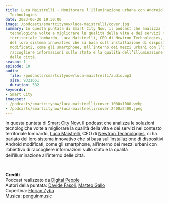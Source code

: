 ```yaml
---
title: Luca Maistrelli - Monitorare l’illuminazione urbana con Android grazie a Newtron
  Technologies
date: 2023-06-20 19:30:00
image: /podcasts/smartcitynow/luca-maistrelli/cover.jpg
summary: In questa puntata di Smart City Now, il podcast che analizza le soluzioni
  tecnologiche volte a migliorare la qualità della vita e dei servizi nel contesto
  territoriale lombardo, Luca Maistrelli, CEO di Newtron Technologies, ci ha parlato
  del loro sistema innovativo che si basa sull’installazione di dispositivi Android
  modificati, come gli smartphone, all’interno dei mezzi urbani con l’obiettivo di
  raccogliere informazioni sullo stato e la qualità dell’illuminazione all’interno
  delle città.
season: 1
episode: 10
audio:
  file: /podcasts/smartcitynow/luca-maistrelli/audio.mp3
  size: 9321661
  duration: 582
keywords:
- Smart City
imageset:
- /podcasts/smartcitynow/luca-maistrelli/cover.1000x1000.webp
- /podcasts/smartcitynow/luca-maistrelli/cover.2400x2400.jpeg
---
```


In questa puntata di [Smart City Now](https://www.smartcitynow.it/), il podcast che analizza le soluzioni tecnologiche volte a migliorare la qualità della vita e dei servizi nel contesto territoriale lombardo, [Luca Maistrelli](https://www.linkedin.com/in/lmaistrelli/), CEO di [Newtron Technologies](https://www.linkedin.com/company/newtron-technologies-srl/), ci ha parlato del loro sistema innovativo che si basa sull’installazione di dispositivi Android modificati, come gli smartphone, all’interno dei mezzi urbani con l’obiettivo di raccogliere informazioni sullo stato e la qualità dell’illuminazione all’interno delle città.

<br>

**Crediti**<br>
Podcast realizzato da [Digital People](https://w3id.org/digitalpeople)<br>
Autori della puntata: [Davide Fasoli](https://www.linkedin.com/in/davide-fasoli-2b3246179/), [Matteo Gallo](https://www.linkedin.com/in/matteo-gallo-4a5ab31a8/)<br>
Copertina: [Florian Zyba](https://www.linkedin.com/in/florian-zyba/)<br>
Musica: [penguinmusic](https://pixabay.com/users/penguinmusic-24940186/)